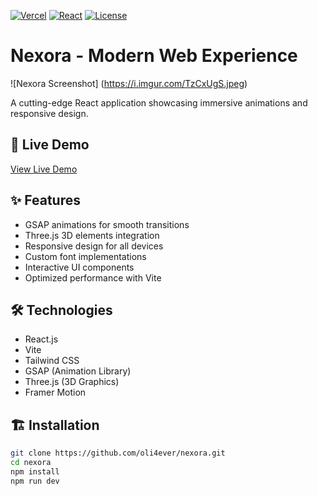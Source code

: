 [![Vercel](https://img.shields.io/badge/Deployed_on-Vercel-black?logo=vercel)](https://nexora-murex.vercel.app)
[![React](https://img.shields.io/badge/React-18.2-blue?logo=react)](https://reactjs.org)
[![License](https://img.shields.io/badge/License-MIT-green)](https://opensource.org/licenses/MIT)

# Nexora - Modern Web Experience

![Nexora Screenshot] (https://i.imgur.com/TzCxUgS.jpeg)

A cutting-edge React application showcasing immersive animations and responsive design.

## 🚀 Live Demo

[View Live Demo](https://nexora-psi.vercel.app/)

## ✨ Features

- GSAP animations for smooth transitions
- Three.js 3D elements integration
- Responsive design for all devices
- Custom font implementations
- Interactive UI components
- Optimized performance with Vite

## 🛠 Technologies

- React.js
- Vite
- Tailwind CSS
- GSAP (Animation Library)
- Three.js (3D Graphics)
- Framer Motion

## 🏗 Installation

```bash
git clone https://github.com/oli4ever/nexora.git
cd nexora
npm install
npm run dev
```

```

```
